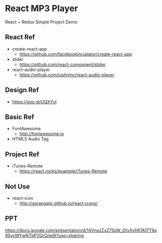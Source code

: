 # React MP3 Player

React + Redux Simple Project Demo

## React Ref
* create-react-app
  * https://github.com/facebookincubator/create-react-app
* slider
  * https://github.com/react-component/slider
* react-audio-player
  * https://github.com/justinmc/react-audio-player

## Design Ref
* https://goo.gl/UQXYyl

## Basic Ref
* FontAwesome
  * http://fontawesome.io
* HTML5 Audio Tag

## Project Ref
* iTunes-Remote
  * https://react.rocks/example/iTunes-Remote

## Not Use
* react-icon
  * http://gorangajic.github.io/react-icons/
  
## PPT
 https://docs.google.com/presentation/d/14VnxzZxZ7SjiW_DtvXvhR7A17T9a9SycMYwNTbP2QrQ/edit?usp=sharing
